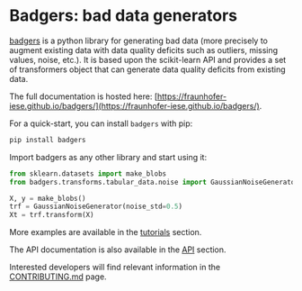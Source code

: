 # Badgers: bad data generators

[badgers](https://github.com/Fraunhofer-IESE/badgers) is a python library for generating bad data (more precisely to augment existing data with data quality deficits such as outliers, missing values, noise, etc.). It is based upon the scikit-learn API and provides a set of transformers object that can generate data quality deficits from existing data.

The full documentation is hosted here: [https://fraunhofer-iese.github.io/badgers/](https://fraunhofer-iese.github.io/badgers/).

For a quick-start, you can install `badgers` with pip:

```bash
pip install badgers
```

Import badgers as any other library and start using it:

```python
from sklearn.datasets import make_blobs
from badgers.transforms.tabular_data.noise import GaussianNoiseGenerator

X, y = make_blobs()
trf = GaussianNoiseGenerator(noise_std=0.5)
Xt = trf.transform(X)
```

More examples are available in the [tutorials](https://fraunhofer-iese.github.io/badgers/tutorials/Imbalance-Tabular-Data/) section.

The API documentation is also available in the [API](https://fraunhofer-iese.github.io/badgers/reference/badgers/) section.

Interested developers will find relevant information in the [CONTRIBUTING.md](CONTRIBUTING.md) page. 